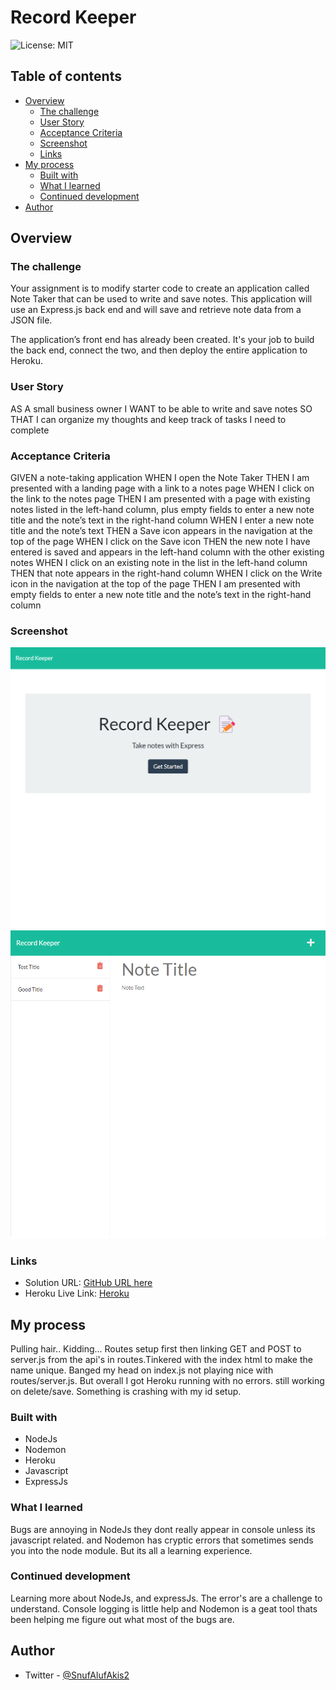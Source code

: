 # Record Keeper

![License: MIT](https://img.shields.io/badge/License-MIT-yellow.svg)

## Table of contents

- [Overview](#overview)
  - [The challenge](#the-challenge)
  - [User Story](#user-story)
  - [Acceptance Criteria](#acceptance-criteria)
  - [Screenshot](#screenshot)
  - [Links](#links)
- [My process](#my-process)
  - [Built with](#built-with)
  - [What I learned](#what-i-learned)
  - [Continued development](#continued-development)
- [Author](#author)

## Overview

### The challenge

Your assignment is to modify starter code to create an application called Note Taker that can be used to write and save notes. This application will use an Express.js back end and will save and retrieve note data from a JSON file.

The application’s front end has already been created. It's your job to build the back end, connect the two, and then deploy the entire application to Heroku.

### User Story

AS A small business owner
I WANT to be able to write and save notes
SO THAT I can organize my thoughts and keep track of tasks I need to complete

### Acceptance Criteria

GIVEN a note-taking application
WHEN I open the Note Taker
THEN I am presented with a landing page with a link to a notes page
WHEN I click on the link to the notes page
THEN I am presented with a page with existing notes listed in the left-hand column, plus empty fields to enter a new note title and the note’s text in the right-hand column
WHEN I enter a new note title and the note’s text
THEN a Save icon appears in the navigation at the top of the page
WHEN I click on the Save icon
THEN the new note I have entered is saved and appears in the left-hand column with the other existing notes
WHEN I click on an existing note in the list in the left-hand column
THEN that note appears in the right-hand column
WHEN I click on the Write icon in the navigation at the top of the page
THEN I am presented with empty fields to enter a new note title and the note’s text in the right-hand column

### Screenshot

![](./public/assets/img/screenshot-record-keeper1.herokuapp.com-2022.07.19-09_59_35.png)
![](/public/assets/img/screenshot-localhost_3001-2022.07.19-10_05_01.png)

### Links

- Solution URL: [GitHub URL here](https://github.com/Snufalufakis/record_keeper)
- Heroku Live Link: [Heroku](https://record-keeper1.herokuapp.com/)

## My process

Pulling hair.. Kidding...
Routes setup first then linking GET and POST to server.js from the api's in routes.Tinkered with the index html to make the name unique. Banged my head on index.js not playing nice with routes/server.js. But overall I got Heroku running with no errors. still working on delete/save. Something is crashing with my id setup.

### Built with

- NodeJs
- Nodemon
- Heroku
- Javascript
- ExpressJs

### What I learned

Bugs are annoying in NodeJs they dont really appear in console unless its javascript related. and Nodemon has cryptic errors that sometimes sends you into the node module. But its all a learning experience.

### Continued development

Learning more about NodeJs, and expressJs. The error's are a challenge to understand. Console logging is little help and Nodemon is a geat tool thats been helping me figure out what most of the bugs are.

## Author

- Twitter - [@SnufAlufAkis2](https://www.twitter.com/Snufalufakis2)
